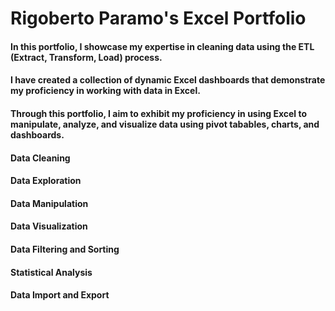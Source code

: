 # Rigoberto Paramo's Excel Portfolio 

#### In this portfolio, I showcase my expertise in cleaning data using the ETL (Extract, Transform, Load) process.  
#### I have created a collection of dynamic Excel dashboards that demonstrate my proficiency in working with data in Excel. 
#### Through this portfolio, I aim to exhibit my proficiency in using Excel to manipulate, analyze, and visualize data using pivot tabables, charts, and dashboards. 

#### Data Cleaning
#### Data Exploration
#### Data Manipulation
#### Data Visualization
#### Data Filtering and Sorting
#### Statistical Analysis
#### Data Import and Export
